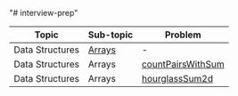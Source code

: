 "# interview-prep" 

|         Topic         |    Sub-topic    |  Problem         |
| --------------------- | --------------- | ---------------- |
|    Data Structures    |      [Arrays](https://github.com/xerZV/interview-prep/tree/master/src/main/java/com/simitchiyski/interviewprep/interviewPreparationKit/arrays)     |         -        |
|    Data Structures    |      Arrays     | [countPairsWithSum](https://github.com/xerZV/interview-prep/tree/master/src/main/java/com/simitchiyski/interviewprep/interviewPreparationKit/arrays/countPairsWithSum)  |
|    Data Structures    |      Arrays     | [hourglassSum2d](https://github.com/xerZV/interview-prep/tree/master/src/main/java/com/simitchiyski/interviewprep/interviewPreparationKit/arrays/hourglassSum2d) |
